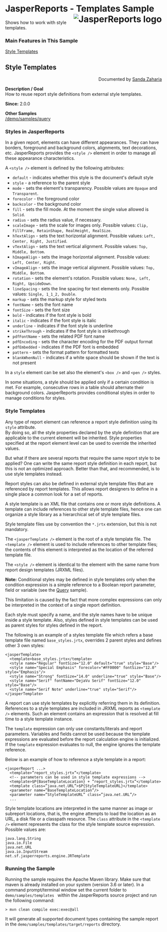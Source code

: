 
# <a name='top'>JasperReports</a> - Templates Sample <img src="https://jasperreports.sourceforge.net/resources/jasperreports.svg" alt="JasperReports logo" style="float:right"/>

Shows how to work with style templates.

### Main Features in This Sample

[Style Templates](#templates)

## <a name='templates'>Style</a> Templates
<div style="text-align:right; width:100%">Documented by <a href='mailto:shertage@users.sourceforge.net'>Sanda Zaharia</a></div>

**Description / Goal**\
How to reuse report style definitions from external style templates.

**Since:** 2.0.0

**Other Samples**\
[/demo/samples/query](../query/index.html)

### Styles in JasperReports

In a given report, elements can have different appearances. They can have borders, foreground and background colors, alignments, text decorations, etc. JasperReports provides the `<style />` element in order to manage all these appearance characteristics.

A `<style />` element is defined by the following attributes:

- `default` - indicates whether this style is the document's default style
- `style` - a reference to the parent style
- `mode` - sets the element's transparency. Possible values are `Opaque` and `Transparent`.
- `forecolor` - the foreground color
- `backcolor` - the background color
- `fill` - sets the fill mode. At the moment the single value allowed is `Solid`.
- `radius` - sets the radius value, if necessary.
- `scaleImage` - sets the scale for images only. Possible values: `Clip, FillFrame, RetainShape, RealHeight, RealSize`.
- `hTextAlign` - sets the text horizontal alignment. Possible values: `Left, Center, Right, Justified`.
- `vTextAlign` - sets the text vertical alignment. Possible values: `Top, Middle, Bottom`.
- `hImageAlign` - sets the image horizontal alignment. Possible values: `Left, Center, Right`.
- `vImageAlign` - sets the image vertical alignment. Possible values: `Top, Middle, Bottom`.
- `rotation` - sets the element's rotation. Possible values: `None, Left, Right, UpsideDown`.
- `lineSpacing` - sets the line spacing for text elements only. Possible values: `Single, 1_1_2, Double`.
- `markup` - sets the markup style for styled texts
- `fontName` - sets the font name
- `fontSize` - sets the font size
- `bold` - indicates if the font style is bold
- `italic` - indicates if the font style is italic
- `underline` - indicates if the font style is underline
- `strikeThrough` - indicates if the font style is strikethrough
- `pdfFontName` - sets the related PDF font name
- `pdfEncoding` - sets the character encoding for the PDF output format
- `pdfEmbedded` - indicates if the PDF font is embedded
- `pattern` - sets the format pattern for formatted texts
- `blankWhenNull` - indicates if a white space should be shown if the text is not present

In a `style` element can be set also the element's `<box />` and `<pen />` styles.

In some situations, a style should be applied only if a certain condition is met. For example, consecutive rows in a table should alternate their background colors. JasperReports provides conditional styles in order to manage conditions for styles.

### Style Templates

Any type of report element can reference a report style definition using its `style` attribute.\
By doing so, all the style properties declared by the style definition that are applicable to the current element will be inherited. Style properties specified at the report element level can be used to override the inherited values.

But what if there are several reports that require the same report style to be applied? One can write the same report style definition in each report, but this is not an optimized approach. Better than that, and recommended, is to use style templates instead.

Report styles can also be defined in external style template files that are referenced by report templates. This allows report designers to define in a single place a common look for a set of reports.

A style template is an XML file that contains one or more style definitions. A template can include references to other style template files, hence one can organize a style library as a hierarchical set of style template files.

Style template files use by convention the `*.jrtx` extension, but this is not mandatory.

The `<jasperTemplate />` element is the root of a style template file. The `<template />` element is used to include references to other template files; the contents of this element is interpreted as the location of the referred template file.

The `<style />` element is identical to the element with the same name from report design templates (JRXML files).

**Note:** Conditional styles may be defined in style templates only when the condition expression is a simple reference to a Boolean report parameter, field or variable (see the [Query](../query/index.html#conditionalStylesInTemplates) sample).

This limitation is caused by the fact that more complex expressions can only be interpreted in the context of a single report definition.

Each style must specify a name, and the style names have to be unique inside a style template.
Also, styles defined in style templates can be used as parent styles for styles defined in the report.

The following is an example of a styles template file which refers a base template file named `base_styles.jrtx`, overrides 2 parent styles and defines other 3 own styles:
```
<jasperTemplate>
  <template>base_styles.jrtx</template>
  <style name="Regular" fontSize="12.0" default="true" style="Base"/>
  <style name="Special Emphasis" forecolor="#FF0000" fontSize="12.0" style="Emphasis"/>
  <style name="Strong" fontSize="14.0" underline="true" style="Base"/>
  <style name="Serif" fontName="DejaVu Serif" fontSize="12.0" style="Base"/>
  <style name="Serif Note" underline="true" style="Serif"/>
</jasperTemplate>
```
A report can use style templates by explicitly referring them in its definition. References to a style templates are included in JRXML reports as `<template />` elements. Such an element contains an expression that is resolved at fill time to a style template instance.

The `template` expression can only use constants/literals and report parameters. Variables and fields cannot be used because the template expressions are evaluated before the report calculation engine is initialized. If the `template` expression evaluates to null, the engine ignores the template reference.

Below is an example of how to reference a style template in a report:
```
<jasperReport ...>
  <template>”report_styles.jrtx”</template>
  <!-- parameters can be used in style template expressions -->
  <template>$P{BaseTemplateLocation} + ”report_styles.jrtx”</template>
  <template class=”java.net.URL”>$P{StyleTemplateURL}</template>
  <parameter name=”BaseTemplateLocation”/>
  <parameter name=”StyleTemplateURL” class=”java.net.URL”/>
  ...
```
Style template locations are interpreted in the same manner as image or subreport locations, that is, the engine attempts to load the location as an URL, a disk file or a classpath resource. The `class` attribute in the `<template />` element represents the class for the style template source expression. Possible values are:
```
java.lang.String
java.io.File
java.net.URL
java.io.InputStream
net.sf.jasperreports.engine.JRTemplate
```
### Running the Sample

Running the sample requires the Apache Maven library. Make sure that maven is already installed on your system (version 3.6 or later).
In a command prompt/terminal window set the current folder to `demo/samples/templates ` within the JasperReports source project and run the following command:
```
> mvn clean compile exec:exec@all
```
It will generate all supported document types containing the sample report in the `demo/samples/templates/target/reports` directory.
